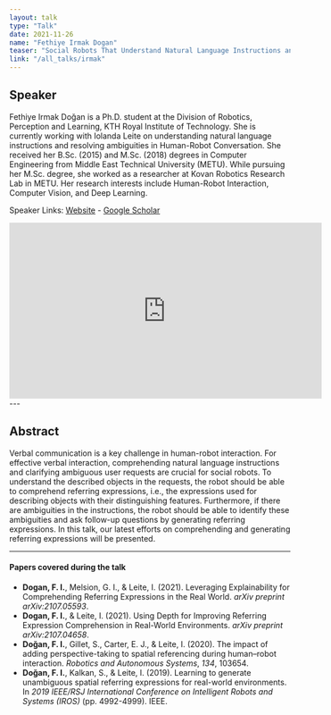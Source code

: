 ```yaml
---
layout: talk
type: "Talk"
date: 2021-11-26
name: "Fethiye Irmak Dogan"
teaser: "Social Robots That Understand Natural Language Instructions and Resolve Ambiguities" 
link: "/all_talks/irmak"
---
```

## Speaker

Fethiye Irmak Doğan is a Ph.D. student at the Division of Robotics, Perception and Learning, KTH Royal Institute of Technology. She is currently working with Iolanda Leite on understanding natural language instructions and resolving ambiguities in Human-Robot Conversation. She received her B.Sc. (2015) and M.Sc. (2018) degrees in Computer Engineering from Middle East Technical University (METU). While pursuing her M.Sc. degree, she worked as a researcher at Kovan Robotics Research Lab in METU. Her research interests include Human-Robot Interaction, Computer Vision, and Deep Learning.



Speaker Links: [Website](https://www.kth.se/profile/fidogan) - [Google Scholar](https://scholar.google.com/citations?user=y-f0NCkAAAAJ&hl=en)

<iframe width="560" height="315" src="https://www.youtube.com/embed/l21HicOzdl8" title="YouTube video player" frameborder="0" allow="accelerometer; autoplay; clipboard-write; encrypted-media; gyroscope; picture-in-picture" allowfullscreen></iframe>
---

## Abstract
Verbal communication is a key challenge in human-robot interaction. For effective verbal interaction, comprehending natural language instructions and clarifying ambiguous user requests are crucial for social robots. To understand the described objects in the requests, the robot should be able to comprehend referring expressions, i.e., the expressions used for describing objects with their distinguishing features. Furthermore, if there are ambiguities in the instructions, the robot should be able to identify these ambiguities and ask follow-up questions by generating referring expressions. In this talk, our latest efforts on comprehending and generating referring expressions will be presented. 

---

#### Papers covered during the talk
* **Dogan, F. I.**, Melsion, G. I., & Leite, I. (2021). Leveraging Explainability for Comprehending Referring Expressions in the Real World. *arXiv preprint arXiv:2107.05593*.
* **Dogan, F. I.**, & Leite, I. (2021). Using Depth for Improving Referring Expression Comprehension in Real-World Environments. *arXiv preprint arXiv:2107.04658*.
* **Doğan, F. I.**, Gillet, S., Carter, E. J., & Leite, I. (2020). The impact of adding perspective-taking to spatial referencing during human–robot interaction. *Robotics and Autonomous Systems*, *134*, 103654.
* **Doğan, F. I.**, Kalkan, S., & Leite, I. (2019). Learning to generate unambiguous spatial referring expressions for real-world environments. In *2019 IEEE/RSJ International Conference on Intelligent Robots and Systems (IROS)* (pp. 4992-4999). IEEE.
